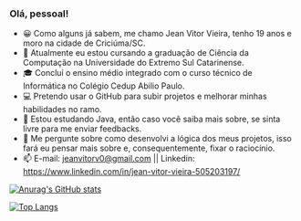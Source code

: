 ### Olá, pessoal!

- 😀 Como alguns já sabem, me chamo Jean Vitor Vieira, tenho 19 anos e moro na cidade de Criciúma/SC.
- 🌱 Atualmente eu estou cursando a graduação de Ciência da Computação na Universidade do Extremo Sul Catarinense.
- 🎓 Concluí o ensino médio integrado com o curso técnico de Informática no Colégio Cedup Abilio Paulo.
- 💻 Pretendo usar o GitHub para subir projetos e melhorar minhas habilidades no ramo.
- 🤔 Estou estudando Java, então caso você saiba mais sobre, se sinta livre para me enviar feedbacks.
- 💬 Me pergunte sobre como desenvolvi a lógica dos meus projetos, isso fará eu pensar mais sobre e, consequentemente, fixar o raciocínio.
- 📫 E-mail: jeanvitorv0@gmail.com || Linkedin: https://www.linkedin.com/in/jean-vitor-vieira-505203197/

[![Anurag's GitHub stats](https://github-readme-stats.vercel.app/api?username=jeanvitorvieira&show_icons=true&theme=transparent&hide_rank=true)](https://github.com/anuraghazra/github-readme-stats)

[![Top Langs](https://github-readme-stats.vercel.app/api/top-langs/?username=jeanvitorvieira&show_icons=true&theme=transparent)](https://github.com/anuraghazra/github-readme-stats)
